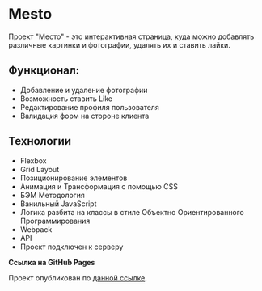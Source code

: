 # Mesto

Проект "Место" - это интерактивная страница, куда можно добавлять различные картинки и фотографии, удалять их и ставить лайки.

## Функционал:

* Добавление и удаление фотографии
* Возможность ставить Like
* Редактирование профиля пользователя
* Валидация форм на стороне клиента

## Технологии

* Flexbox
* Grid Layout
* Позиционирование элементов
* Анимация и Трансформация с помощью CSS
* БЭМ Методология
* Ванильный JavaScript
* Логика разбита на классы в стиле Объектно Ориентированного Программирования
* Webpack
* API
* Проект подключен к серверу

**Ссылка на GitHub Pages**

Проект опубликован по [данной ссылке](https://sotnikovich.github.io/mesto/).
